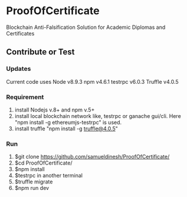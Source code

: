 # ProofOfCertificate
Blockchain Anti-Falsification Solution for Academic Diplomas and Certificates

## Contribute or Test

  ### Updates
  Current code uses 
  Node v8.9.3
  npm v4.6.1
  testrpc v6.0.3
  Truffle v4.0.5

  ### Requirement
   1. install Nodejs v.8+ and npm v.5+
   2. install local blockchain network like, testrpc or ganache gui/cli. Here "npm install -g ethereumjs-testrpc" is used.
   3. install truffle "npm install -g truffle@4.0.5"

  ### Run 
  1. $git clone https://github.com/samueldinesh/ProofOfCertificate/
  2. $cd ProofOfCertificate/
  3. $npm install
  4. $testrpc in another terminal
  5. $truffle migrate
  6. $npm run dev
 
